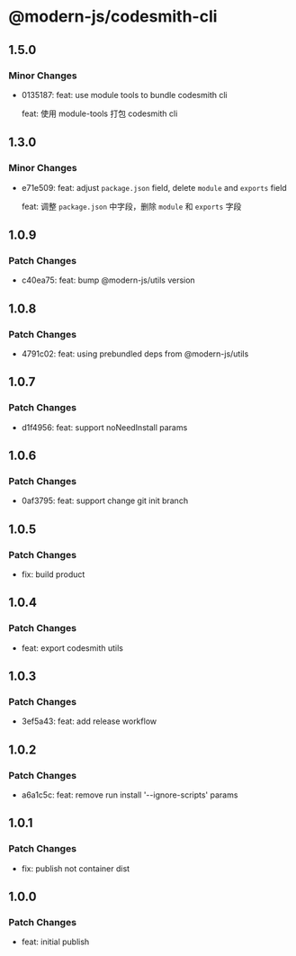 # @modern-js/codesmith-cli

## 1.5.0

### Minor Changes

- 0135187: feat: use module tools to bundle codesmith cli

  feat: 使用 module-tools 打包 codesmith cli

## 1.3.0

### Minor Changes

- e71e509: feat: adjust `package.json` field, delete `module` and `exports` field

  feat: 调整 `package.json` 中字段，删除 `module` 和 `exports` 字段

## 1.0.9

### Patch Changes

- c40ea75: feat: bump @modern-js/utils version

## 1.0.8

### Patch Changes

- 4791c02: feat: using prebundled deps from @modern-js/utils

## 1.0.7

### Patch Changes

- d1f4956: feat: support noNeedInstall params

## 1.0.6

### Patch Changes

- 0af3795: feat: support change git init branch

## 1.0.5

### Patch Changes

- fix: build product

## 1.0.4

### Patch Changes

- feat: export codesmith utils

## 1.0.3

### Patch Changes

- 3ef5a43: feat: add release workflow

## 1.0.2

### Patch Changes

- a6a1c5c: feat: remove run install '--ignore-scripts' params

## 1.0.1

### Patch Changes

- fix: publish not container dist

## 1.0.0

### Patch Changes

- feat: initial publish
